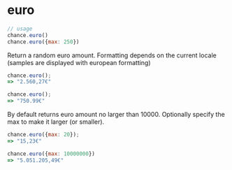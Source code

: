 # euro

```js
// usage
chance.euro()
chance.euro({max: 250})
```

Return a random euro amount. Formatting depends on the current locale (samples are displayed with european formatting)

```js
chance.euro();
=> "2.560,27€"

chance.euro();
=> "750.99€"
```

By default returns euro amount no larger than 10000. Optionally specify
the max to make it larger (or smaller).

```js
chance.euro({max: 20});
=> "15,23€"

chance.euro({max: 10000000})
=> "5.051.205,49€"
```
